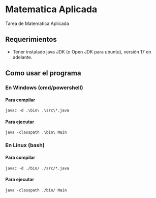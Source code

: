 # Matematica Aplicada
 Tarea de Matematica Aplicada

## Requerimientos
- Tener instalado java JDK (o Open JDK para ubuntu), versión 17 en adelante.

## Como usar el programa

### En Windows (cmd/powershell)

#### Para compilar
```
javac -d .\bin\ .\src\*.java
```

#### Para ejecutar
```
java -classpath .\bin\ Main
```

### En Linux (bash)

#### Para compilar
```
javac -d ./bin/ ./src/*.java
```

#### Para ejecutar
```
java -classpath ./bin/ Main
```

